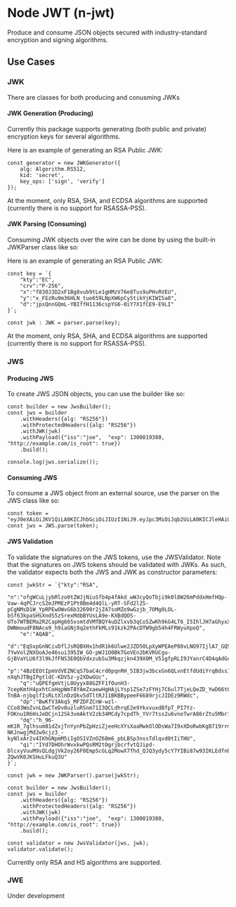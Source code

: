 # Node JWT (n-jwt)

Produce and consume JSON objects secured with industry-standard encryption and signing algorithms.

## Use Cases

### JWK

There are classes for both producing and conusming JWKs

#### JWK Generation (Producing)
Currently this package supports generating (both public and private) encryption keys for several algorithms.

Here is an example of generating an RSA Public JWK:
```
const generator = new JWKGenerator({
    alg: Algorithm.RS512,
    kid: 'secret',
    key_ops: ['sign', 'verify']
});
```

At the moment, only RSA, SHA, and ECDSA algorithms are supported (currently there is no support for RSASSA-PSS).

#### JWK Parsing (Consuming)
Consuming JWK objects over the wire can be done by using the built-in JWKParser class like so:

Here is an example of generating an RSA Public JWK:
```
const key = `{
    "kty":"EC",
    "crv":"P-256",
    "x":"f83OJ3D2xF1Bg8vub9tLe1gHMzV76e8Tus9uPHvRVEU",
    "y":"x_FEzRu9m36HLN_tue659LNpXW6pCyStikYjKIWI5a0",
    "d":"jpsQnnGQmL-YBIffH1136cspYG6-0iY7X1fCE9-E9LI"
}`;

const jwk : JWK = parser.parse(key);
```

At the moment, only RSA, SHA, and ECDSA algorithms are supported (currently there is no support for RSASSA-PSS).

### JWS
#### Producing JWS
To create JWS JSON objects, you can use the builder like so:
```
const builder = new JwsBuilder();
const jws = builder
    .withHeaders({alg: "RS256"})
    .withProtectedHeaders({alg: "RS256"})
    .withJWK(jwk)
    .withPayload({"iss":"joe",  "exp": 1300819380, "http://example.com/is_root": true})
    .build();

console.log(jws.serialize());
```

#### Consuming JWS
To consume a JWS object from an external source, use the parser on the JWS class like so:

```
const token = "eyJ0eXAiOiJKV1QiLA0KICJhbGciOiJIUzI1NiJ9.eyJpc3MiOiJqb2UiLA0KICJleHAiOjEzMDA4MTkzODAsDQogImh0dHA6Ly9leGFtcGxlLmNvbS9pc19yb290Ijp0cnVlfQ.AF9JZKWRn2omJDrJrWeoVQyjR3PcGFiAe0_dC04hwyE";
const jws = JWS.parse(token);
```

#### JWS Validation
To validate the signatures on the JWS tokens, use the JWSValidator. Note that the signatures on JWS tokens should be validated with JWKs. As such, the validator expects both the JWS and JWK as constructor parameters:

```
const jwkStr = `{"kty":"RSA",
    "n":"ofgWCuLjybRlzo0tZWJjNiuSfb4p4fAkd_wWJcyQoTbji9k0l8W26mPddxHmfHQp-Vaw-4qPCJrcS2mJPMEzP1Pt0Bm4d4QlL-yRT-SFd2lZS-pCgNMsD1W_YpRPEwOWvG6b32690r2jZ47soMZo9wGzjb_7OMg0LOL-bSf63kpaSHSXndS5z5rexMdbBYUsLA9e-KXBdQOS-UTo7WTBEMa2R2CapHg665xsmtdVMTBQY4uDZlxvb3qCo5ZwKh9kG4LT6_I5IhlJH7aGhyxXFvUK-DWNmoudF8NAco9_h9iaGNj8q2ethFkMLs91kzk2PAcDTW9gb54h4FRWyuXpoQ",
    "e":"AQAB",
    "d":"Eq5xpGnNCivDflJsRQBXHx1hdR1k6Ulwe2JZD50LpXyWPEAeP88vLNO97IjlA7_GQ5sLKMgvfTeXZx9SE-7YwVol2NXOoAJe46sui395IW_GO-pWJ1O0BkTGoVEn2bKVRUCgu-GjBVaYLU6f3l9kJfFNS3E0QbVdxzubSu3Mkqzjkn439X0M_V51gfpRLI9JYanrC4D4qAdGcopV_0ZHHzQlBjudU2QvXt4ehNYTCBr6XCLQUShb1juUO1ZdiYoFaFQT5Tw8bGUl_x_jTj3ccPDVZFD9pIuhLhBOneufuBiB4cS98l2SR_RQyGWSeWjnczT0QU91p1DhOVRuOopznQ",
    "p":"4BzEEOtIpmVdVEZNCqS7baC4crd0pqnRH_5IB3jw3bcxGn6QLvnEtfdUdiYrqBdss1l58BQ3KhooKeQTa9AB0Hw_Py5PJdTJNPY8cQn7ouZ2KKDcmnPGBY5t7yLc1QlQ5xHdwW1VhvKn-nXqhJTBgIPgtldC-KDV5z-y2XDwGUc",
    "q":"uQPEfgmVtjL0Uyyx88GZFF1fOunH3-7cepKmtH4pxhtCoHqpWmT8YAmZxaewHgHAjLYsp1ZSe7zFYHj7C6ul7TjeLQeZD_YwD66t62wDmpe_HlB-TnBA-njbglfIsRLtXlnDzQkv5dTltRJ11BKBBypeeF6689rjcJIDEz9RWdc",
    "dp":"BwKfV3Akq5_MFZDFZCnW-wzl-CCo83WoZvnLQwCTeDv8uzluRSnm71I3QCLdhrqE2e9YkxvuxdBfpT_PI7Yz-FOKnu1R6HsJeDCjn12Sk3vmAktV2zb34MCdy7cpdTh_YVr7tss2u6vneTwrA86rZtu5Mbr1C1XsmvkxHQAdYo0",
    "dq":"h_96-mK1R_7glhsum81dZxjTnYynPbZpHziZjeeHcXYsXaaMwkOlODsWa7I9xXDoRwbKgB719rrmI2oKr6N3Do9U0ajaHF-NKJnwgjMd2w9cjz3_-kyNlxAr2v4IKhGNpmM5iIgOS1VZnOZ68m6_pbLBSp3nssTdlqvd0tIiTHU",
    "qi":"IYd7DHOhrWvxkwPQsRM2tOgrjbcrfvtQJipd-DlcxyVuuM9sQLdgjVk2oy26F0EmpScGLq2MowX7fhd_QJQ3ydy5cY7YIBi87w93IKLEdfnbJtoOPLUW0ITrJReOgo1cq9SbsxYawBgfp_gh6A5603k2-ZQwVK0JKSHuLFkuQ3U"
}`;

const jwk = new JWKParser().parse(jwkStr);

const builder = new JwsBuilder();
const jws = builder
    .withHeaders({alg: "RS256"})
    .withProtectedHeaders({alg: "RS256"})
    .withJWK(jwk)
    .withPayload({"iss":"joe",  "exp": 1300819380, "http://example.com/is_root": true})
    .build();

const validator = new JwsValidator(jws, jwk);
validator.validate();
```

Currently only RSA and HS algorithms are supported. 

### JWE
Under development



